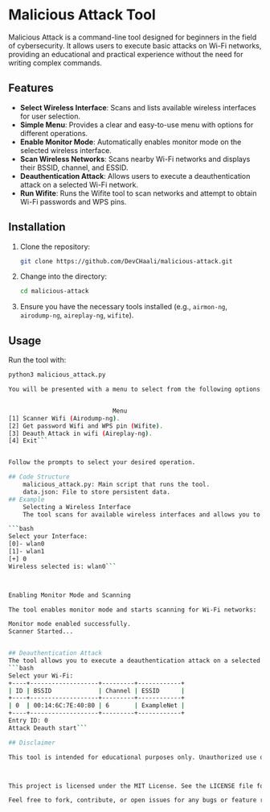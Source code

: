# Malicious Attack Tool

Malicious Attack is a command-line tool designed for beginners in the field of cybersecurity. It allows users to execute basic attacks on Wi-Fi networks, providing an educational and practical experience without the need for writing complex commands.

## Features

- **Select Wireless Interface**: Scans and lists available wireless interfaces for user selection.
- **Simple Menu**: Provides a clear and easy-to-use menu with options for different operations.
- **Enable Monitor Mode**: Automatically enables monitor mode on the selected wireless interface.
- **Scan Wireless Networks**: Scans nearby Wi-Fi networks and displays their BSSID, channel, and ESSID.
- **Deauthentication Attack**: Allows users to execute a deauthentication attack on a selected Wi-Fi network.
- **Run Wifite**: Runs the Wifite tool to scan networks and attempt to obtain Wi-Fi passwords and WPS pins.

## Installation

1. Clone the repository:
    ```bash
    git clone https://github.com/DevCHaali/malicious-attack.git
    ```
2. Change into the directory:
    ```bash
    cd malicious-attack
    ```
3. Ensure you have the necessary tools installed (e.g., `airmon-ng`, `airodump-ng`, `aireplay-ng`, `wifite`).

## Usage

Run the tool with:
```bash
python3 malicious_attack.py

You will be presented with a menu to select from the following options:


                             Menu
[1] Scanner Wifi (Airodump-ng).
[2] Get password Wifi and WPS pin (Wifite).
[3] Deauth Attack in wifi (Aireplay-ng).
[4] Exit```


Follow the prompts to select your desired operation.

## Code Structure
    malicious_attack.py: Main script that runs the tool.
    data.json: File to store persistent data.
## Example
    Selecting a Wireless Interface
    The tool scans for available wireless interfaces and allows you to select one:

```bash
Select your Interface:
[0]- wlan0
[1]- wlan1
[+] 0
Wireless selected is: wlan0```



Enabling Monitor Mode and Scanning

The tool enables monitor mode and starts scanning for Wi-Fi networks:

Monitor mode enabled successfully.
Scanner Started...


## Deauthentication Attack
The tool allows you to execute a deauthentication attack on a selected Wi-Fi network:
```bash
Select your Wi-Fi:
+----+-------------------+---------+------------+
| ID | BSSID             | Channel | ESSID      |
+----+-------------------+---------+------------+
| 0  | 00:14:6C:7E:40:80 | 6       | ExampleNet |
+----+-------------------+---------+------------+
Entry ID: 0
Attack Deauth start```

## Disclaimer

This tool is intended for educational purposes only. Unauthorized use of this tool to attack networks without permission is illegal and unethical. Use responsibly and always ensure you have permission to test any network you do not own.



This project is licensed under the MIT License. See the LICENSE file for details.

Feel free to fork, contribute, or open issues for any bugs or feature requests!


